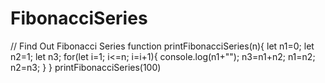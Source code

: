 # FibonacciSeries
// Find Out Fibonacci Series
function printFibonacciSeries(n){
    let n1=0;
    let n2=1;
    let n3;
    for(let i=1; i<=n; i=i+1){
        console.log(n1+"");
        n3=n1+n2;
        n1=n2;
        n2=n3;
    }
}
printFibonacciSeries(100)
